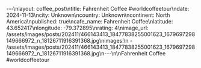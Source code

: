 ---\nlayout: coffee_post\ntitle: Fahrenheit Coffee #worldcoffeetour\ndate: 2024-11-13\ncity: Unknown\ncountry: Unknown\ncontinent: North America\npublished: true\ncafe_name: Fahrenheit Coffee\nlatitude: 43.652417\nlongitude: -79.372895\nrating: 4\nimage_url: /assets/images/posts/202411/466143413_18477838255001623_1679697298149666972_n_18126711916391368.jpg\nimages:\n  - /assets/images/posts/202411/466143413_18477838255001623_1679697298149666972_n_18126711916391368.jpg\n---\n\nFahrenheit Coffee #worldcoffeetour